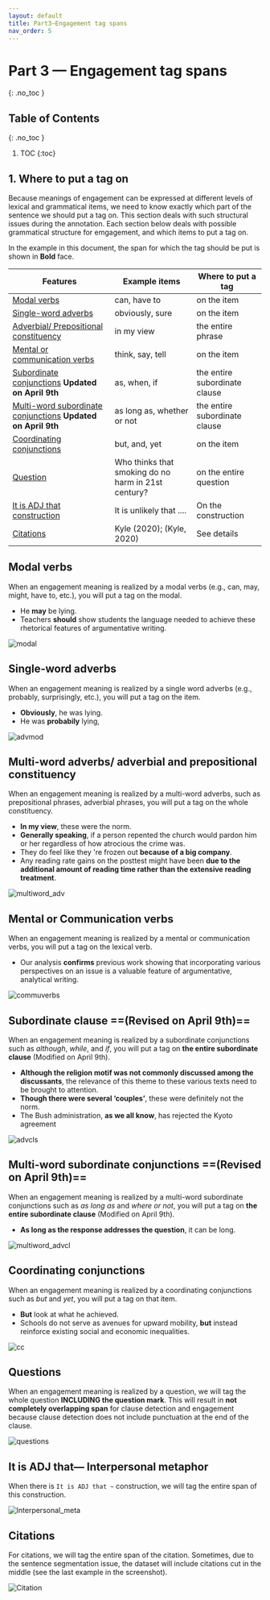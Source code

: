 ```yaml
---
layout: default
title: Part3—Engagement tag spans
nav_order: 5
---
```

# Part 3 — Engagement tag spans
{: .no_toc }
## Table of Contents
{: .no_toc }

1. TOC
{:toc}

## 1. Where to put a tag on
Because meanings of engagement can be expressed at different levels of lexical and grammatical items, we need to know exactly which part of the sentence we should put a tag on.
This section deals with such structural issues during the annotation. Each section below deals with possible grammatical structure for emgagement, and which items to put a tag on.

In the example in this document, the span for which the tag should be put is shown in **Bold** face.

| Features                                                                                                                   | Example items                                       | Where to put a tag            |
| -------------------------------------------------------------------------------------------------------------------------- | --------------------------------------------------- | ----------------------------- |
| [Modal verbs](#modal-verbs)                                                                                                | can, have to                                        | on the item                   |
| [Single-word adverbs](#single-word-adverbs)                                                                                | obviously, sure                                     | on the item                   |
| [Adverbial/ Prepositional constituency](#multi-word-adverbs-adverbial-and-prepositional-constituency)                      | in my view                                          | the entire phrase             |
| [Mental or communication verbs](#mental-or-communication-verbs)                                                            | think, say, tell                                    | on the item                   |
| [Subordinate conjunctions](#subordinate-clause-revised-on-april-9th)  **Updated on April 9th**                             | as, when, if                                        | the entire subordinate clause |
| [Multi-word subordinate conjunctions](#multi-word-subordinate-conjunctions-revised-on-april-9th)  **Updated on April 9th** | as long as, whether or not                          | the entire subordinate clause |
| [Coordinating conjunctions](#coordinating-conjunctions)                                                                    | but, and, yet                                       | on the item                   |
| [Question](#questions)                                                                                                     | Who thinks that smoking do no harm in 21st century? | on the entire question        |
| [It is ADJ that construction](#it-is-adj-that-interpersonal-metaphor)                                                      | It is unlikely that ....                            | On the construction           |
| [Citations](#citations)                                                                                                    | Kyle (2020); (Kyle, 2020)                           | See details                   |

## Modal verbs

When an engagement meaning is realized by a modal verbs (e.g., can, may, might, have to, etc.), you will put a tag on the modal.
- He **may** be lying.
- Teachers **should** show students the language needed to achieve these rhetorical features of argumentative writing.

![modal](figures/spans/modals.png)

## Single-word adverbs

When an engagement meaning is realized by a single word adverbs (e.g., probably, surprisingly, etc.), you will put a tag on the item.
- **Obviously**, he was lying. 
- He was **probabily** lying,

![advmod](figures/spans/advmod.png)
## Multi-word adverbs/ adverbial and prepositional constituency

When an engagement meaning is realized by a multi-word adverbs, such as prepositional phrases, adverbial phrases, you will put a tag on the whole constituency.
- **In my view**, these were the norm.
- **Generally speaking**, if a person repented the church would pardon him or her regardless of how atrocious the crime was.
- They do feel like they 're frozen out **because of a big company**.
- Any reading rate gains on the posttest might have been **due to the additional amount of reading time rather than the extensive reading treatment**.

![multiword_adv](figures/spans/prepphrases.png)
## Mental or Communication verbs

When an engagement meaning is realized by a mental or communication verbs, you will put a tag on the lexical verb.
- Our analysis **confirms** previous work showing that incorporating various perspectives on an issue is a valuable feature of argumentative, analytical writing.

![commuverbs](figures/spans/comm_verb.png)

## Subordinate clause ==(Revised on April 9th)==

When an engagement meaning is realized by a subordinate conjunctions such as *although*, *while*, and *if*, you will put a tag on **the entire subordinate clause** (Modified on April 9th).
- **Although the religion motif was not commonly discussed among the discussants**, the relevance of this theme to these various texts need to be brought to attention.
- **Though there were several ‘couples’**, these were definitely not the norm.
- The Bush administration, **as we all know**, has rejected the Kyoto agreement

![advcls](figures/spans/advcl.png)
## Multi-word subordinate conjunctions ==(Revised on April 9th)==

When an engagement meaning is realized by a multi-word subordinate conjunctions such as *as long as* and *where or not*, you will put a tag on **the entire subordinate clause** (Modified on April 9th).
- **As long as the response addresses the question**, it can be long.

![multiword_advcl](figures/spans/multiword_advcl.png)

## Coordinating conjunctions

When an engagement meaning is realized by a coordinating conjunctions such as *but* and *yet*, you will put a tag on that item.
- **But** look at what he achieved.
- Schools do not serve as avenues for upward mobility, **but** instead reinforce existing social and economic inequalities.

![cc](figures/spans/coordinating_conj.png)


## Questions

When an engagement meaning is realized by a question, we will tag the whole question **INCLUDING the question mark**. This will result in **not completely overlapping span** for clause detection and engagement because clause detection does not include punctuation at the end of the clause.

![questions](figures/spans/questions.png)

## It is ADJ that— Interpersonal metaphor

When there is `It is ADJ that ~` construction, we will tag the entire span of this construction.

![Interpersonal_meta](figures/spans/Interpersonal_metaphor.png)


## Citations

For citations, we will tag the entire span of the citation.
Sometimes, due to the sentence segmentation issue, the dataset will include citations cut in the middle (see the last example in the screenshot).

![Citation](figures/spans/citation.png)


